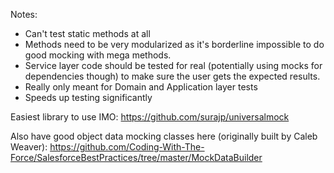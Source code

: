 Notes:

- Can't test static methods at all
- Methods need to be very modularized as it's borderline impossible to do good mocking with mega methods.
- Service layer code should be tested for real (potentially using mocks for dependencies though) to make sure the user gets the expected results.
- Really only meant for Domain and Application layer tests
- Speeds up testing significantly

Easiest library to use IMO: https://github.com/surajp/universalmock

Also have good object data mocking classes here (originally built by Caleb Weaver): https://github.com/Coding-With-The-Force/SalesforceBestPractices/tree/master/MockDataBuilder
